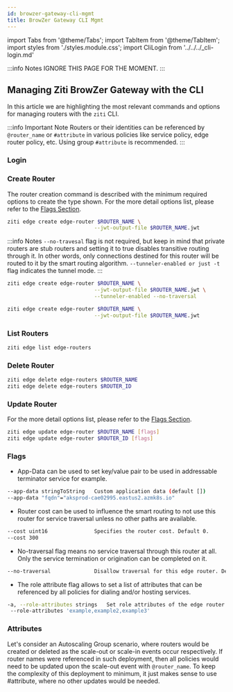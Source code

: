 ```yaml
---
id: browzer-gateway-cli-mgmt
title: BrowZer Gateway CLI Mgmt
---
```


import Tabs from '@theme/Tabs';
import TabItem from '@theme/TabItem';
import styles from './styles.module.css';
import CliLogin from '../../../_cli-login.md'

:::info Notes
IGNORE THIS PAGE FOR THE MOMENT.
:::

## Managing Ziti BrowZer Gateway with the CLI

In this article we are highlighting the most relevant commands and options for managing routers with the `ziti` CLI.

:::info Important Note
Routers or their identities can be referenced by `@router_name` or `#attribute` in various policies like service policy, edge router policy, etc. Using group `#attribute` is recommended.
:::

### Login

<CliLogin/>

### Create Router

The router creation command is described with the minimum required options to create the type shown. For the more detail options list, please refer to the [Flags Section](#flags). 

<Tabs groupId="routerType">
<TabItem value="Private" label="Private Router with Edge">

```bash
ziti edge create edge-router $ROUTER_NAME \
                            --jwt-output-file $ROUTER_NAME.jwt
```

</TabItem>
<TabItem value="Gateway" label="Private Router with Edge and Tunneler">

:::info Notes
`--no-travesal` flag is not required, but keep in mind that private routers are stub routers and setting it to true disables transitive routing through it.
In other words, only connections destined for this router will be routed to it by the smart routing algorithm. `--tunneler-enabled or just -t` flag indicates the tunnel mode.
:::

```bash
ziti edge create edge-router $ROUTER_NAME \
                            --jwt-output-file $ROUTER_NAME.jwt \
                            --tunneler-enabled --no-traversal 
```

</TabItem>
<TabItem value="Public-Edge" label="Public Router with Edge">

```bash
ziti edge create edge-router $ROUTER_NAME \
                            --jwt-output-file $ROUTER_NAME.jwt
```

</TabItem>
</Tabs>

### List Routers

```bash
ziti edge list edge-routers
```

### Delete Router

```bash
ziti edge delete edge-routers $ROUTER_NAME
ziti edge delete edge-routers $ROUTER_ID
```

### Update Router

For the more detail options list, please refer to the [Flags Section](#flags).

```bash
ziti edge update edge-router $ROUTER_NAME [flags]
ziti edge update edge-router $ROUTER_ID [flags]
```

### Flags

- App-Data can be used to set key/value pair to be used in addressable terminator service for example.

```bash
--app-data stringToString   Custom application data (default [])
--app-data "fqdn"="aksprod-cae02995.eastus2.azmk8s.io"
```

- Router cost can be used to influence the smart routing to not use this router for service traversal unless no other paths are available.

```bash
--cost uint16               Specifies the router cost. Default 0.
--cost 300
```

- No-traversal flag means no service traversal through this router at all. Only the service termination or origination can be completed on it.

```bash
--no-traversal              Disallow traversal for this edge router. Default to allowed(false).
```

- The role attribute flag allows to set a list of attributes that can be referenced by all policies for dialing and/or hosting services.

```bash
-a, --role-attributes strings   Set role attributes of the edge router. Use --role-attributes '' to set an empty list
 --role-attributes 'example,example2,example3'
```

### Attributes

Let's consider an Autoscaling Group scenario, where routers would be created or deleted as the scale-out or scale-in events occur respectively. If router names were referenced in such deployment, then all policies would need to be updated upon the scale-out event with `@router_name`. To keep the complexity of this deployment to minimum, it just makes sense to use #attribute, where no other updates would be needed.
